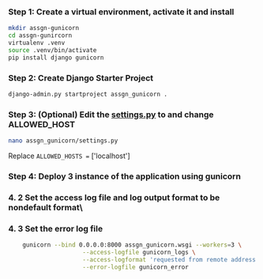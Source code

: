 ### Step 1: Create a virtual environment, activate it and install

```bash
mkdir assgn-gunicorn
cd assgn-gunircorn
virtualenv .venv
source .venv/bin/activate
pip install django gunicorn
```

### Step 2: Create Django Starter Project

```bash
django-admin.py startproject assgn_gunicorn .
```

### Step 3: (Optional) Edit the [settings.py](http://settings.py) to and change ALLOWED_HOST

```bash
nano assgn_gunicorn/settings.py
```

Replace `ALLOWED_HOSTS =` ['localhost']

### Step 4: Deploy 3 instance of the application using gunicorn

### 4. 2  Set the access log file and log output format to be nondefault format\

### 4. 3  Set the error log file

```bash
	gunicorn --bind 0.0.0.0:8000 assgn_gunicorn.wsgi --workers=3 \
					 --access-logfile gunicorn_logs \
					 --access-logformat 'requested from remote address %(h)s' \
					 --error-logfile gunicorn_error
```
